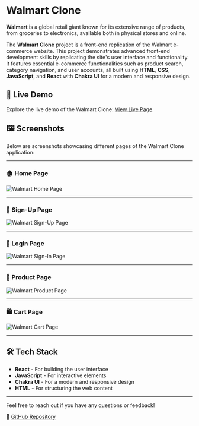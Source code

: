 # Walmart Clone

**Walmart** is a global retail giant known for its extensive range of products, from groceries to electronics, available both in physical stores and online.


The **Walmart Clone** project is a front-end replication of the Walmart e-commerce website. This project demonstrates advanced front-end development skills by replicating the site's user interface and functionality. It features essential e-commerce functionalities such as product search, category navigation, and user accounts, all built using **HTML**, **CSS**, **JavaScript**, and **React** with **Chakra UI** for a modern and responsive design.

## 🚀 Live Demo
Explore the live demo of the Walmart Clone: [View Live Page](https://walmartclonedotcom.netlify.app/)

## 🖼️ Screenshots
Below are screenshots showcasing different pages of the Walmart Clone application:

---

### 🏠 Home Page
![Walmart Home Page](https://github.com/Altamashhhhhh/Altamashhhhhh.github.io/blob/main/WALMART-HOME.png?raw=true)

---

### 📝 Sign-Up Page
![Walmart Sign-Up Page](https://github.com/Altamashhhhhh/Altamashhhhhh.github.io/blob/main/walmart-signup.png?raw=true)

---

### 🔐 Login Page
![Walmart Sign-In Page](https://github.com/Altamashhhhhh/Altamashhhhhh.github.io/blob/main/walmart-signin.png?raw=true)

---

### 🛒 Product Page
![Walmart Product Page](https://github.com/Altamashhhhhh/Altamashhhhhh.github.io/blob/main/walmart-product.png?raw=true)

---

### 🛍️ Cart Page
![Walmart Cart Page](https://github.com/Altamashhhhhh/Altamashhhhhh.github.io/blob/main/walmart-cart.png?raw=true)

---

## 🛠️ Tech Stack
- **React** - For building the user interface
- **JavaScript** - For interactive elements
- **Chakra UI** - For a modern and responsive design
- **HTML** - For structuring the web content

---

Feel free to reach out if you have any questions or feedback!

🔗 [GitHub Repository](https://github.com/Altamashhhhhh)

